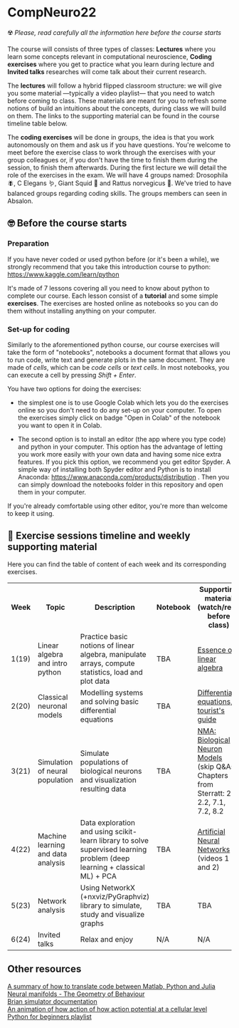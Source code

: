 # CompNeuro22

☢️ *Please, read carefully all the information here before the course starts*

The course will consists of three types of classes: **Lectures** where you learn some concepts relevant in computational neuroscience, **Coding exercises** where you get to practice what you learn during lecture and **Invited talks** researches will come talk about their current research.

The **lectures** will follow a hybrid flipped classroom structure: we will give you some material —typically a video playlist— that you need to watch before coming to class. These materials are meant for you to refresh some notions of build an intuitions about the concepts, during class we will build on them. The links to the supporting material can be found in the course timeline table below.

The **coding exercises** will be done in groups, the idea is that you work autonomously on them and ask us if you have questions. 
You're welcome to meet before the exercise class to work through the exercises with your group colleagues or, if you don't have the time to finish them during the session, to finish them afterwards. During the first lecture we will detail the role of the exercises in the exam.
We will have 4 groups named: Drosophila 🪰, C Elegans 🪱, Giant Squid 🦑 and Rattus norvegicus 🐀. We've tried to have balanced groups regarding coding skills. The groups members can seen in Absalon.



## 🤓 Before the course starts

### Preparation

If you have never coded or used python before (or it's been a while), we strongly recommend that you take this introduction course to python: https://www.kaggle.com/learn/python

It's made of 7 lessons covering all you need to know about python to complete our course. Each lesson consist of a **tutorial** and some simple **exercises**. The exercises are hosted online as notebooks so you can do them without installing anything on your computer. 


### Set-up for coding

Similarly to the aforementioned python course, our course exercises will take the form of "notebooks", notebooks a document format that allows you to run code, write text and generate plots in the same document. They are made of *cells*, which can be *code cells* or *text cells*. In most notebooks, you can execute a cell by pressing *Shift + Enter*.

You have two options for doing the exercises: 
  * the simplest one is to use Google Colab which lets you do the exercises online so you don't need to do any set-up on your computer. To open the exercises simply click on badge "Open in Colab" of the notebook you want to open it in Colab.

  * The second option is to install an editor (the app where you type code) and python in your computer. This option has the advantage of letting you work more easily with your own data and having some nice extra features. If you pick this option, we recommend you get editor Spyder. A simple way of installing both Spyder editor and Python is to install Anaconda: https://www.anaconda.com/products/distribution . Then you can simply download the notebooks folder in this repository and open them in your computer.

If you're already comfortable using other editor, you're more than welcome to keep it using. 

## 📜 Exercise sessions timeline and weekly supporting material

Here you can find the table of content of each week and its corresponding exercises.


<table class="tg">
  <tr>
    <th class="tg-yw4l"><b>Week</b></th>
    <th class="tg-yw4l"><b>Topic</b></th>
    <th class="tg-yw4l"><b>Description</b></th>
    <th class="tg-yw4l"><b>Notebook</b></th>
    <th class="tg-yw4l"><b>Supporting material (watch/read before class)</b></th>
  </tr>
  
  <tr>
    <td class="tg-yw4l">1(19)</td>
    <td class="tg-yw4l">Linear algebra and intro python</td>
    <td class="tg-yw4l">Practice basic notions of linear algebra, manipulate arrays, compute statistics, load and plot data</td>
    <td class="tg-yw4l">TBA
    <!-- <a href="https://colab.research.google.com/???????????">
    <img src="https://colab.research.google.com/assets/colab-badge.svg" width = '' >
    </a><br>
     <a href="https://github.com/BergLab/CompNeuro22/notebooks/week1.ipynb" target="_blank"><img align="left" src="https://img.shields.io/badge/GitHub-100000?style=for-the-badge&logo=github&logoColor=white" height = ''></a></td> -->
    <td class="tg-yw4l"> <a href="https://www.youtube.com/playlist?list=PLZHQObOWTQDPD3MizzM2xVFitgF8hE_ab">Essence of linear algebra</a>  </td>
  </tr>

  <tr>
    <td class="tg-yw4l">2(20)</td>
    <td class="tg-yw4l">Classical neuronal models</td>
    <td class="tg-yw4l">Modelling systems and solving basic differential equations</td>
    <td class="tg-yw4l">TBA
    <!-- <a href="https://colab.research.google.com/???????????">
    <img src="https://colab.research.google.com/assets/colab-badge.svg" width = '' >
    </a><br>
     <a href="https://github.com/BergLab/CompNeuro22/notebooks/week2.ipynb" target="_blank"><img align="left" src="https://img.shields.io/badge/GitHub-100000?style=for-the-badge&logo=github&logoColor=white" height = ''></a></td> -->
    <td class="tg-yw4l"> <a href="https://www.youtube.com/watch?v=p_di4Zn4wz4">Differential equations, a tourist's guide</a>  </td>
  </tr>

  <tr>
    <td class="tg-yw4l">3(21)</td>
    <td class="tg-yw4l">Simulation of neural population</td>
    <td class="tg-yw4l">Simulate populations of biological neurons and visualization resulting data</td>
    <td class="tg-yw4l">TBA
    <!-- <a href="https://colab.research.google.com/???????????">
    <img src="https://colab.research.google.com/assets/colab-badge.svg" width = '' >
    </a><br>
     <a href="https://github.com/BergLab/CompNeuro22/notebooks/week3/" target="_blank"><img align="left" src="https://img.shields.io/badge/GitHub-100000?style=for-the-badge&logo=github&logoColor=white" height = ''></a></td> -->
    <td class="tg-yw4l">
    <a href="https://www.youtube.com/playlist?list=PLkBQOLLbi18MCEdPJQ7gdnqP-Z0Tkmcjy">NMA: Biological Neuron Models</a> (skip Q&As)
    </a><br>
    Chapters from Sterratt: 2.1, 2.2, 7.1, 7.2, 8.2    
    </td>
  </tr>


  <tr>
    <td class="tg-yw4l">4(22)</td>
    <td class="tg-yw4l">Machine learning and data analysis</td>
    <td class="tg-yw4l">Data exploration and using scikit-learn library to solve supervised learning problem (deep learning + classical ML) + PCA</td>
    <td class="tg-yw4l">TBA
    <!-- <a href="https://colab.research.google.com/???????????">
    <img src="https://colab.research.google.com/assets/colab-badge.svg" width = '' >
    </a><br>
     <a href="https://github.com/BergLab/CompNeuro22/notebooks/week3/" target="_blank"><img align="left" src="https://img.shields.io/badge/GitHub-100000?style=for-the-badge&logo=github&logoColor=white" height = ''></a></td> -->
    <td class="tg-yw4l">
    <a href="https://youtube.com/playlist?list=PLZHQObOWTQDNU6R1_67000Dx_ZCJB-3pi">Artificial Neural Networks</a> (videos 1 and 2)
  </tr>

  <tr>
    <td class="tg-yw4l">5(23)</td>
    <td class="tg-yw4l">Network analysis</td>
    <td class="tg-yw4l">Using NetworkX (+nxviz/PyGraphviz) library to simulate, study and visualize graphs  </td>
    <td class="tg-yw4l">TBA
    <!-- <a href="https://colab.research.google.com/???????????">
    <img src="https://colab.research.google.com/assets/colab-badge.svg" width = '' >
    </a><br>
     <a href="https://github.com/BergLab/CompNeuro22/notebooks/week3/" target="_blank"><img align="left" src="https://img.shields.io/badge/GitHub-100000?style=for-the-badge&logo=github&logoColor=white" height = ''></a></td> -->
    <td class="tg-yw4l">TBA
    <!-- <a href="https://www.youtube.com/watch?v=ezL7j4nSXpQ">Complex network analysis with NetworkX
    </a><br>
    Chapters from Sterratt: 2.1, 2.2, 7.1, 7.2, 8.2    
    </td> -->
  </tr>


  <tr>
    <td class="tg-yw4l">6(24)</td>
    <td class="tg-yw4l">Invited talks</td>
    <td class="tg-yw4l">Relax and enjoy</td>
    <td class="tg-yw4l">N/A
    <!-- <a href="https://colab.research.google.com/???????????">
    <img src="https://colab.research.google.com/assets/colab-badge.svg" width = '' >
    </a><br>
     <a href="https://github.com/BergLab/CompNeuro22/notebooks/week3/" target="_blank"><img align="left" src="https://img.shields.io/badge/GitHub-100000?style=for-the-badge&logo=github&logoColor=white" height = ''></a></td> -->
    <td class="tg-yw4l">N/A
    <!-- <a href="https://www.youtube.com/playlist?list=PLkBQOLLbi18MCEdPJQ7gdnqP-Z0Tkmcjy">NMA: Biological Neuron Models</a> (skip Q&As)
    </a><br>
    Chapters from Sterratt: 2.1, 2.2, 7.1, 7.2, 8.2    
    </td> -->
  </tr>

<!-- https://www.kaggle.com/learn/intro-to-machine-learning -->
<!-- https://scikit-learn.org/stable/tutorial/index.html -->
<!-- https://github.com/AppliedMachineLearningNBI/AppliedML2021 -->
<!-- https://www.nbi.dk/~petersen/Teaching/AppliedMachineLearning2021.html -->

  
 </table> 


## Other resources


<a href="https://cheatsheets.quantecon.org/ ">A summary of how to translate code between Matlab, Python and Julia  </a>  
<a href="https://youtu.be/QHj9uVmwA_0">Neural manifolds - The Geometry of Behaviour  </a>  
<a href="https://brian2.readthedocs.io/en/stable/user/index.html  ">Brian simulator documentation  </a>  
<a href=" https://www.youtube.com/watch?v=oa6rvUJlg7o   ">An animation of how action of how action potential at a cellular level  </a>   
<a href=" https://www.youtube.com/watch?v=YYXdXT2l-Gg&list=PL-osiE80TeTskrapNbzXhwoFUiLCjGgY7     ">Python for beginners playlist  </a>    